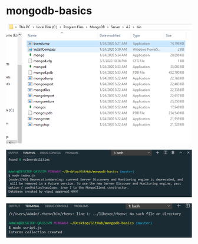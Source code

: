 # mongodb-basics

![Image of Mongodb](https://github.com/vipul-aggarwal-099/mongodb-basics/blob/master/mongo1db.PNG)

![Image of Mongodb Database Connection](https://github.com/vipul-aggarwal-099/mongodb-basics/blob/master/mongodb_database_screenshot.PNG)

![Image of Mongodb New File](https://github.com/vipul-aggarwal-099/mongodb-basics/blob/master/mongo3db.PNG)